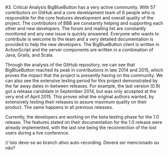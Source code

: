 #3. Critical Analysis
BigBlueButton has a very active community. With 57 contributors on GitHub and a core development team of 6 people who is responsible for the core features development and overall quality of the project. The contributors of BBB are constantly helping and supporting each other and new developers. The forum and mailing list are constantly monitored and any new issue is quickly answered. Everyone who wants to contribute is welcome to the team and a very detailed documentation is provided to help the new developers. The BigBlueButton client is written in ActionScript and the server components are written in a combination of Java, Grails, and Scala.

Through the analysis of the GitHub repository, we can see that BigBlueButton reached its peak in contributions in late 2014 and 2015, which proves the impact that the project is presently having on the community. We can also see the extensive testing period for this project demonstrated by the far away dates in-between releases. For example, the last version (0.9) got a release candidate in September 2014, but was only accepted at the very end of April 2015. This proves what the original authors wanted, by extensively testing their releases to assure maximum quality on their product. The same happens in all previous releases.

Currently, the developers are working on the beta testing phase for the 1.0 release. The features stated on their documentation for the 1.0 release were already implemented, with the last one being the reconnection of the lost users during a live conference. 

// Isto deve-se ao branch ativo auto-recording. Deverá ser mencionado ou não?
